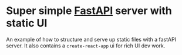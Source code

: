 # Super simple [FastAPI](https://fastapi.tiangolo.com) server with static UI
An example of how to structure and serve up static files with a fastAPI server. 
It also contains a `create-react-app` ui for rich UI dev work. 

